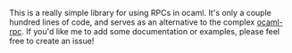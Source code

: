 This is a really simple library for using RPCs in ocaml. It's only a couple hundred lines of code, and serves as an alternative to the complex [ocaml-rpc](https://github.com/mirage/ocaml-rpc).
If you'd like me to add some documentation or examples, please feel free to create an issue!
